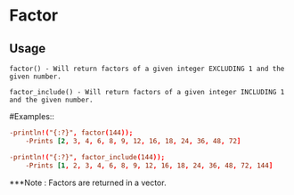 Factor
====

## Usage

    factor() - Will return factors of a given integer EXCLUDING 1 and the given number.

    factor_include() - Will return factors of a given integer INCLUDING 1 and the given number.

#Examples::

```toml
-println!("{:?}", factor(144));
    -Prints [2, 3, 4, 6, 8, 9, 12, 16, 18, 24, 36, 48, 72]
```

```toml
-println!("{:?}", factor_include(144));
    -Prints [1, 2, 3, 4, 6, 8, 9, 12, 16, 18, 24, 36, 48, 72, 144]
```

***Note : Factors are returned in a vector.